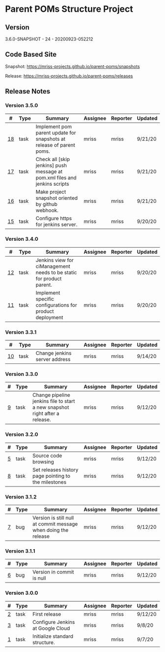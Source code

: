 # Parent POMs Structure Project

## Version

3.6.0-SNAPSHOT - 24 - 20200923-052212

## Code Based Site

Snapshot: https://mriss-projects.github.io/parent-poms/snapshots

Release: https://mriss-projects.github.io/parent-poms/releases

## Release Notes

### Version 3.5.0

| # | Type | Summary | Assignee | Reporter | Updated |
| - | ---- | ------- | -------- | -------- | ------- |
| [18](https://github.com/MRISS-Projects/parent-poms/issues/18) | task | Implement pom parent update for snapshots at release of parent poms. | mriss | mriss | 9/21/20 |
| [17](https://github.com/MRISS-Projects/parent-poms/issues/17) | task | Check all [skip jenkins] push message at pom.xml files and jenkins scripts | mriss | mriss | 9/21/20 |
| [16](https://github.com/MRISS-Projects/parent-poms/issues/16) | task | Make project snapshot oriented by github webhook. | mriss | mriss | 9/21/20 |
| [15](https://github.com/MRISS-Projects/parent-poms/issues/15) | task | Configure https for jenkins server. | mriss | mriss | 9/20/20 |

### Version 3.4.0

| # | Type | Summary | Assignee | Reporter | Updated |
| - | ---- | ------- | -------- | -------- | ------- |
| [12](https://github.com/MRISS-Projects/parent-poms/issues/12) | task | Jenkins view for ciManagement needs to be static for product parent. | mriss | mriss | 9/20/20 |
| [11](https://github.com/MRISS-Projects/parent-poms/issues/11) | task | Implement specific configurations for product deployment | mriss | mriss | 9/20/20 |

### Version 3.3.1

| # | Type | Summary | Assignee | Reporter | Updated |
| - | ---- | ------- | -------- | -------- | ------- |
| [10](https://github.com/MRISS-Projects/parent-poms/issues/10) | task | Change jenkins server address | mriss | mriss | 9/14/20 |

### Version 3.3.0

| # | Type | Summary | Assignee | Reporter | Updated |
| - | ---- | ------- | -------- | -------- | ------- |
| [9](https://github.com/MRISS-Projects/parent-poms/issues/9) | task | Change pipeline jenkins file to start a new snapshot right after a release. | mriss | mriss | 9/12/20 |

### Version 3.2.0

| # | Type | Summary | Assignee | Reporter | Updated |
| - | ---- | ------- | -------- | -------- | ------- |
| [5](https://github.com/MRISS-Projects/parent-poms/issues/5) | task | Source code browsing | mriss | mriss | 9/12/20 |
| [8](https://github.com/MRISS-Projects/parent-poms/issues/8) | task | Set releases history page pointing to the milestones | mriss | mriss | 9/12/20 |

### Version 3.1.2

| # | Type | Summary | Assignee | Reporter | Updated |
| - | ---- | ------- | -------- | -------- | ------- |
| [7](https://github.com/MRISS-Projects/parent-poms/issues/7) | bug | Version is still null at commit message when doing the release | mriss | mriss | 9/12/20 |

### Version 3.1.1

| # | Type | Summary | Assignee | Reporter | Updated |
| - | ---- | ------- | -------- | -------- | ------- |
| [6](https://github.com/MRISS-Projects/parent-poms/issues/6) | bug | Version in commit is null | mriss | mriss | 9/12/20 |

### Version 3.0.0

| # | Type | Summary | Assignee | Reporter | Updated |
| - | ---- | ------- | -------- | -------- | ------- |
| [2](https://github.com/MRISS-Projects/parent-poms/issues/2) | task | First release | mriss | mriss | 9/12/20 |
| [3](https://github.com/MRISS-Projects/parent-poms/issues/3) | task | Configure Jenkins at Google Cloud | mriss | mriss | 9/8/20 |
| [1](https://github.com/MRISS-Projects/parent-poms/issues/1) | task | Initialize standard structure. | mriss | mriss | 9/7/20 |


